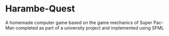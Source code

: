 # Harambe-Quest
A homemade computer game based on the game mechanics of Super Pac-Man completed as part of a university project and implemented using SFML

